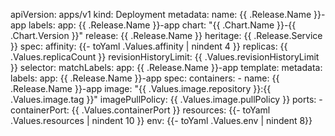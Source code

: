 apiVersion: apps/v1
kind: Deployment
metadata:
  name: {{ .Release.Name }}-app
  labels:
    app: {{ .Release.Name }}-app
    chart: "{{ .Chart.Name }}-{{ .Chart.Version }}"
    release: {{ .Release.Name }}
    heritage: {{ .Release.Service }}
spec:
  affinity:
    {{- toYaml .Values.affinity | nindent 4 }}
  replicas: {{ .Values.replicaCount }}
  revisionHistoryLimit: {{ .Values.revisionHistoryLimit }}
  selector:
    matchLabels:
      app: {{ .Release.Name }}-app
  template:
    metadata:
      labels:
        app: {{ .Release.Name }}-app
    spec:
      containers:
      - name: {{ .Release.Name }}-app
        image: "{{ .Values.image.repository }}:{{ .Values.image.tag }}"
        imagePullPolicy: {{ .Values.image.pullPolicy }}
        ports:
          - containerPort: {{ .Values.containerPort }}
        resources:
          {{- toYaml .Values.resources | nindent 10 }}
        env:
        {{- toYaml .Values.env | nindent 8}}
